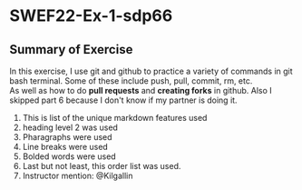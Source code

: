 # SWEF22-Ex-1-sdp66
## Summary of Exercise
In this exercise, I use git and github to practice a variety of commands in git bash terminal. Some of these include push, pull, commit, rm, etc.    
As well as how to do **pull requests** and **creating forks** in github. Also I skipped part 6 because I don't know if my partner is doing it.

1. This is list of the unique markdown features used
2. heading level 2 was used
3. Pharagraphs were used
4. Line breaks were used
5. Bolded words were used
6. Last but not least, this order list was used. 
7. Instructor mention: @Kilgallin
